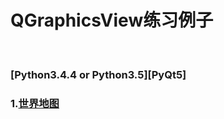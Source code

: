 # QGraphicsView练习例子
<br />

### [Python3.4.4 or Python3.5][PyQt5]

### 1.<a href="世界地图">世界地图</a><br />